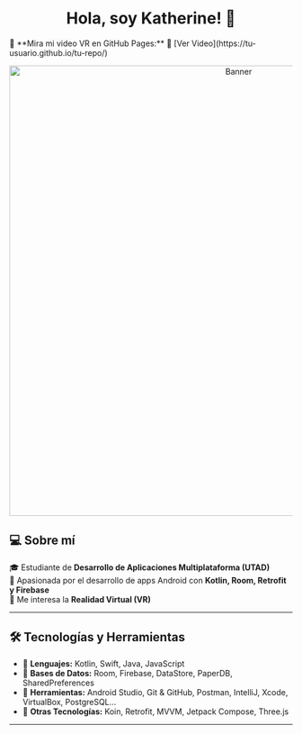 <h1 align="center">Hola, soy Katherine! 👋</h1>
🎥 **Mira mi video VR en GitHub Pages:**  
🔗 [Ver Video](https://tu-usuario.github.io/tu-repo/)

<p align="center">
  <img src="[https://www.canva.com/design/DAGgzJ-5Kpg/wsSV5gH_U3DIwdSf3UUsIQ/edit?utm_content=DAGgzJ-5Kpg&utm_campaign=designshare&utm_medium=link2&utm_source=sharebutton](https://www.canva.com/design/DAGgzJ-5Kpg/ucxak6HFjXNz1RW1ARjCrA/watch?utm_content=DAGgzJ-5Kpg&utm_campaign=designshare&utm_medium=link2&utm_source=uniquelinks&utlId=h02fb8f79f6)" alt="Banner" width="800"/>
</p>

## 💻 Sobre mí  
🎓 Estudiante de **Desarrollo de Aplicaciones Multiplataforma (UTAD)**  
📱 Apasionada por el desarrollo de apps Android con **Kotlin, Room, Retrofit y Firebase**  
🎨 Me interesa la **Realidad Virtual (VR)**  

---

## 🛠 Tecnologías y Herramientas  
- 🔹 **Lenguajes:** Kotlin, Swift, Java, JavaScript  
- 🔹 **Bases de Datos:** Room, Firebase, DataStore, PaperDB, SharedPreferences  
- 🔹 **Herramientas:** Android Studio, Git & GitHub, Postman, IntelliJ, Xcode, VirtualBox, PostgreSQL...
- 🔹 **Otras Tecnologías:** Koin, Retrofit, MVVM, Jetpack Compose, Three.js  

---

